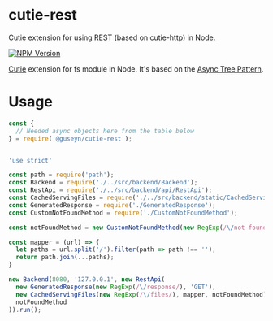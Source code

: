 # cutie-rest
Cutie extension for using REST (based on cutie-http) in Node.

[![NPM Version][npm-image]][npm-url]

[Cutie](https://github.com/Guseyn/cutie) extension for fs module in Node. It's based on the [Async Tree Pattern](https://github.com/Guseyn/async-tree-patern/blob/master/Async_Tree_Patern.pdf).

# Usage

```js
const {
  // Needed async objects here from the table below
} = require('@guseyn/cutie-rest');
```
```js

'use strict'

const path = require('path');
const Backend = require('./../src/backend/Backend');
const RestApi = require('./../src/backend/api/RestApi');
const CachedServingFiles = require('./../src/backend/static/CachedServingFiles');
const GeneratedResponse = require('./GeneratedResponse');
const CustomNotFoundMethod = require('./CustomNotFoundMethod');

const notFoundMethod = new CustomNotFoundMethod(new RegExp(/\/not-found/));

const mapper = (url) => {
  let paths = url.split('/').filter(path => path !== '');
  return path.join(...paths);
}

new Backend(8080, '127.0.0.1', new RestApi(
  new GeneratedResponse(new RegExp(/\/response/), 'GET'),
  new CachedServingFiles(new RegExp(/\/files/), mapper, notFoundMethod),
  notFoundMethod
)).run();

```
[npm-image]: https://img.shields.io/npm/v/@guseyn/cutie-rest.svg
[npm-url]: https://npmjs.org/package/@guseyn/cutie-rest
